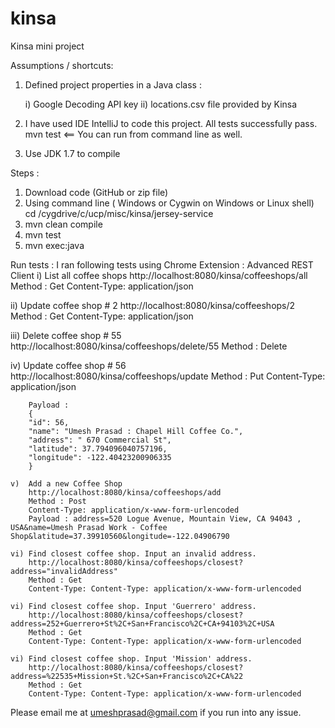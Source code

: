 # kinsa
Kinsa mini project

Assumptions / shortcuts:
 1) Defined project properties in a Java class :
 
      i) Google Decoding API key
     ii) locations.csv file provided by Kinsa

 2) I have used IDE IntelliJ to code this project. All tests successfully pass.  
    mvn test  <== You can run from command line as well.

 3) Use JDK 1.7 to compile

Steps :

1) Download code (GitHub or zip file)
2) Using command line ( Windows or  Cygwin on Windows  or Linux shell)
   cd /cygdrive/c/ucp/misc/kinsa/jersey-service
3) mvn clean compile
4) mvn test
5) mvn exec:java


 Run tests :
   I ran following tests using Chrome  Extension : Advanced REST Client
   i)  List all coffee shops
       http://localhost:8080/kinsa/coffeeshops/all
       Method : Get
       Content-Type: application/json

   ii) Update coffee shop # 2
       http://localhost:8080/kinsa/coffeeshops/2
       Method : Get
       Content-Type: application/json

   iii) Delete coffee shop # 55
       http://localhost:8080/kinsa/coffeeshops/delete/55
       Method : Delete

   iv)  Update coffee shop # 56
        http://localhost:8080/kinsa/coffeeshops/update
        Method : Put
        Content-Type: application/json

        Payload :
        {
        "id": 56,
        "name": "Umesh Prasad : Chapel Hill Coffee Co.",
        "address": " 670 Commercial St",
        "latitude": 37.794096040757196,
        "longitude": -122.40423200906335
        }

    v)  Add a new Coffee Shop
        http://localhost:8080/kinsa/coffeeshops/add
        Method : Post
        Content-Type: application/x-www-form-urlencoded
        Payload : address=520 Logue Avenue, Mountain View, CA 94043 , USA&name=Umesh Prasad Work - Coffee Shop&latitude=37.39910560&longitude=-122.04906790

    vi) Find closest coffee shop. Input an invalid address.
        http://localhost:8080/kinsa/coffeeshops/closest?address="invalidAddress"
        Method : Get
        Content-Type: Content-Type: application/x-www-form-urlencoded

    vi) Find closest coffee shop. Input 'Guerrero' address.
        http://localhost:8080/kinsa/coffeeshops/closest?address=252+Guerrero+St%2C+San+Francisco%2C+CA+94103%2C+USA
        Method : Get
        Content-Type: Content-Type: application/x-www-form-urlencoded

    vi) Find closest coffee shop. Input 'Mission' address.
        http://localhost:8080/kinsa/coffeeshops/closest?address=%22535+Mission+St.%2C+San+Francisco%2C+CA%22
        Method : Get
        Content-Type: Content-Type: application/x-www-form-urlencoded



Please email me at umeshprasad@gmail.com if you run into any issue.


